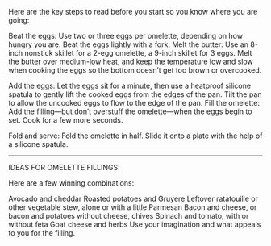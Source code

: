Here are the key steps to read before you start so you know where you are going:

Beat the eggs: Use two or three eggs per omelette, depending on how hungry you are. Beat the eggs lightly with a fork.
Melt the butter: Use an 8-inch nonstick skillet for a 2-egg omelette, a 9-inch skillet for 3 eggs. Melt the butter over medium-low heat, and keep the temperature low and slow when cooking the eggs so the bottom doesn’t get too brown or overcooked.

Add the eggs: Let the eggs sit for a minute, then use a heatproof silicone spatula to gently lift the cooked eggs from the edges of the pan. Tilt the pan to allow the uncooked eggs to flow to the edge of the pan.
Fill the omelette: Add the filling—but don’t overstuff the omelette—when the eggs begin to set. Cook for a few more seconds.

Fold and serve: Fold the omelette in half. Slide it onto a plate with the help of a silicone spatula.


****************************************


IDEAS FOR OMELETTE FILLINGS:

Here are a few winning combinations:

Avocado and cheddar
Roasted potatoes and Gruyere
Leftover ratatouille or other vegetable stew, alone or with a little Parmesan
Bacon and cheese, or bacon and potatoes without cheese, chives
Spinach and tomato, with or without feta
Goat cheese and herbs
Use your imagination and what appeals to you for the filling.

